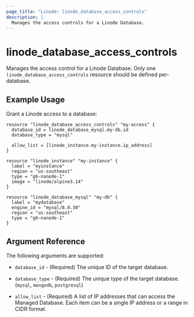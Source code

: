 ```yaml
---
page_title: "Linode: linode_database_access_controls"
description: |-
  Manages the access controls for a Linode Database.
---
```


# linode\_database\_access_controls

Manages the access control for a Linode Database. Only one `linode_database_access_controls` resource should be defined per-database.

## Example Usage

Grant a Linode access to a database:

```hcl
resource "linode_database_access_controls" "my-access" {
  database_id = linode_database_mysql.my-db.id
  database_type = "mysql"
  
  allow_list = [linode_instance.my-instance.ip_address]
}

resource "linode_instance" "my-instance" {
  label = "myinstance"
  region = "us-southeast"
  type = "g6-nanode-1"
  image = "linode/alpine3.14"
}

resource "linode_database_mysql" "my-db" {
  label = "mydatabase"
  engine_id = "mysql/8.0.30"
  region = "us-southeast"
  type = "g6-nanode-1"
}
```

## Argument Reference

The following arguments are supported:

* `database_id` - (Required) The unique ID of the target database.

* `database_type` - (Required) The unique type of the target database. (`mysql`, `mongodb`, `postgresql`)

* `allow_list` - (Required) A list of IP addresses that can access the Managed Database. Each item can be a single IP address or a range in CIDR format.
